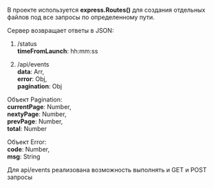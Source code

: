 В проекте используется **express.Routes()** для создания отдельных
файлов под все запросы по определенному пути.

Сервер возвращает ответы в JSON:

1. /status\
**timeFromLaunch**: hh:mm:ss

2. /api/events\
**data**: Arr,  
**error**: Obj,   
**pagination**: Obj


Объект Pagination:\
**currentPage**: Number,\
**nextyPage**: Number,\
**prevPage**: Number,\
**total**: Number

Объект Error:\
**code**: Number,\
**msg**: String

Для api/events реализована возможность выполнять и GET и POST запросы